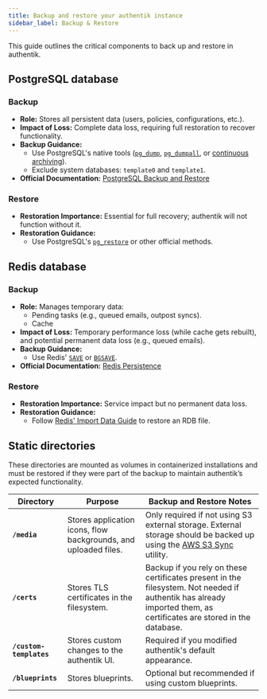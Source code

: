 ```yaml
---
title: Backup and restore your authentik instance
sidebar_label: Backup & Restore
---
```


This guide outlines the critical components to back up and restore in authentik.

## PostgreSQL database

### Backup

- **Role:** Stores all persistent data (users, policies, configurations, etc.).
- **Impact of Loss:** Complete data loss, requiring full restoration to recover functionality.
- **Backup Guidance:**
    - Use PostgreSQL's native tools ([`pg_dump`](https://www.postgresql.org/docs/current/app-pgdump.html), [`pg_dumpall`](https://www.postgresql.org/docs/current/app-pg-dumpall.html), or [continuous archiving](https://www.postgresql.org/docs/current/continuous-archiving.html)).
    - Exclude system databases: `template0` and `template1`.
- **Official Documentation:** [PostgreSQL Backup and Restore](https://www.postgresql.org/docs/current/backup.html)

### Restore

- **Restoration Importance:** Essential for full recovery; authentik will not function without it.
- **Restoration Guidance:**
    - Use PostgreSQL's [`pg_restore`](https://www.postgresql.org/docs/current/app-pgrestore.html) or other official methods.

## Redis database

### Backup

- **Role:** Manages temporary data:
    - Pending tasks (e.g., queued emails, outpost syncs).
    - Cache
- **Impact of Loss:** Temporary performance loss (while cache gets rebuilt), and potential permanent data loss (e.g., queued emails).
- **Backup Guidance:**
    - Use Redis' [`SAVE`](https://redis.io/commands/save) or [`BGSAVE`](https://redis.io/commands/bgsave).
- **Official Documentation:** [Redis Persistence](https://redis.io/docs/management/persistence/)

### Restore

- **Restoration Importance:** Service impact but no permanent data loss.
- **Restoration Guidance:**
    - Follow [Redis' Import Data Guide](https://redis.io/learn/guides/import#restore-an-rdb-file) to restore an RDB file.

## Static directories

These directories are mounted as volumes in containerized installations and must be restored if they were part of the backup to maintain authentik’s expected functionality.

| Directory               | Purpose                                                         | Backup and Restore Notes                                                                                                                                                             |
| ----------------------- | --------------------------------------------------------------- | ------------------------------------------------------------------------------------------------------------------------------------------------------------------------------------ |
| **`/media`**            | Stores application icons, flow backgrounds, and uploaded files. | Only required if not using S3 external storage. External storage should be backed up using the [AWS S3 Sync](https://docs.aws.amazon.com/cli/latest/reference/s3/sync.html) utility. |
| **`/certs`**            | Stores TLS certificates in the filesystem.                      | Backup if you rely on these certificates present in the filesystem. Not needed if authentik has already imported them, as certificates are stored in the database.                   |
| **`/custom-templates`** | Stores custom changes to the authentik UI.                      | Required if you modified authentik's default appearance.                                                                                                                             |
| **`/blueprints`**       | Stores blueprints.                                              | Optional but recommended if using custom blueprints.                                                                                                                                 |

